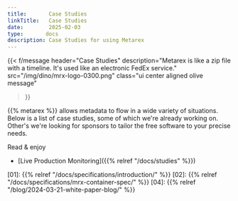```yaml
---
title:       Case Studies
linkTitle:   Case Studies
date:        2025-02-03
type:       docs
description: Case Studies for using Metarex
---
```


{{< f/message
    header="Case Studies"
    description="Metarex is like a zip file with a timeline. It's used like an electronic FedEx service."
    src="/img/dino/mrx-logo-0300.png"
    class="ui center aligned olive message"
>}}

{{% metarex %}} allows metadata to flow in a wide variety of situations. Below
is a list of case studies, some of which we're already working on. Other's
we're looking for sponsors to tailor the free software to your precise needs.

Read & enjoy

* [Live Production Monitoring]({{% relref "/docs/studies" %}})

[01]: {{% relref "/docs/specifications/introduction/" %}}
[02]: {{% relref "/docs/specifications/mrx-container-spec/" %}}
[04]: {{% relref "/blog/2024-03-21-white-paper-blog/" %}}
